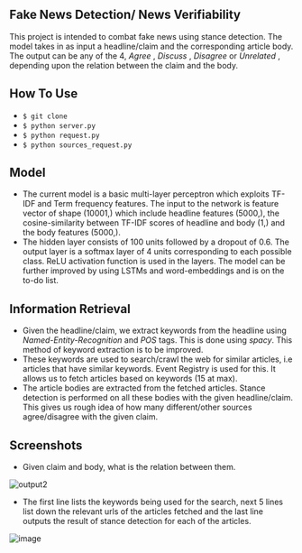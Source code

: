 ## Fake News Detection/ News Verifiability

This project is intended to combat fake news using stance detection. The model takes in as input a headline/claim and the corresponding article body. The output can be any of the 4, _Agree_ , _Discuss_ , _Disagree_ or _Unrelated_ , depending upon the relation between the claim and the body.

## How To Use 
* `$ git clone`
* `$ python server.py`
* `$ python request.py`
* `$ python sources_request.py`

## Model
* The current model is a basic multi-layer perceptron which exploits TF-IDF and Term frequency features. The input to the network is   feature vector of shape (10001,) which include headline features (5000,), the cosine-similarity between TF-IDF scores of headline and body (1,) and the body features (5000,). 
* The hidden layer consists of 100 units followed by a dropout of 0.6. The output layer is a softmax layer of 4 units corresponding to each possible class. ReLU activation function is used in the layers. The model can be further improved by using LSTMs and word-embeddings and is on the to-do list.

## Information Retrieval
* Given the headline/claim, we extract keywords from the headline using _Named-Entity-Recognition_ and _POS_ tags. This is done using        _spacy_. This method of keyword extraction is to be improved.
* These keywords are used to search/crawl the web for similar articles, i.e articles that have similar keywords. Event Registry is used     for this. It allows us to fetch articles based on keywords (15 at max).
* The article bodies are extracted from the fetched articles. Stance detection is performed on all these bodies with the given headline/claim. This gives us rough idea of how many different/other sources agree/disagree with the given claim.

## Screenshots
* Given claim and body, what is the relation between them.

![output2](https://user-images.githubusercontent.com/32245327/54678720-bc84af80-4b2b-11e9-9488-9fa07a07cfff.JPG)

* The first line lists the keywords being used for the search, next 5 lines list down the relevant urls of the articles fetched and the last line outputs the result of stance detection for each of the articles. 

![image](https://user-images.githubusercontent.com/32245327/54678645-92cb8880-4b2b-11e9-9948-3fbaec799a4a.png)

